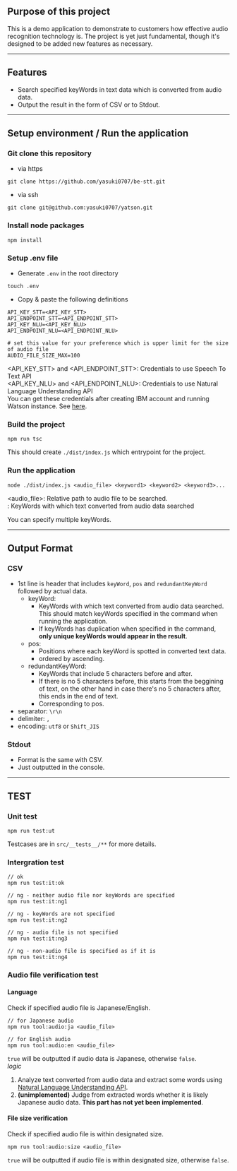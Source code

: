 ## Purpose of this project
This is a demo application to demonstrate to customers how effective audio recognition technology is.
The project is yet just fundamental, though it's designed to be added new features as necessary.

---

## Features
- Search specified keyWords in text data which is converted from audio data.
- Output the result in the form of CSV or to Stdout.

---

## Setup environment / Run the application
### Git clone this repository
- via https
```
git clone https://github.com/yasuki0707/be-stt.git
```
- via ssh
```
git clone git@github.com:yasuki0707/yatson.git
```

### Install node packages
```
npm install
```

### Setup .env file
- Generate `.env` in the root directory
```
touch .env
```
- Copy & paste the following definitions
```
API_KEY_STT=<API_KEY_STT>
API_ENDPOINT_STT=<API_ENDPOINT_STT>
API_KEY_NLU=<API_KEY_NLU>
API_ENDPOINT_NLU=<API_ENDPOINT_NLU>

# set this value for your preference which is upper limit for the size of audio file
AUDIO_FILE_SIZE_MAX=100
```
<API_KEY_STT> and <API_ENDPOINT_STT>: Credentials to use Speech To Text API  
<API_KEY_NLU> and <API_ENDPOINT_NLU>: Credentials to use Natural Language Understanding API  
You can get these credentials after creating IBM account and running Watson instance. See [here](https://cloud.ibm.com/registration?target=/developer/watson&cm_sp=WatsonPlatform-WatsonServices-_-OnPageNavLink-IBMWatson_SDKs-_-Node).

### Build the project
```
npm run tsc
```
This should create `./dist/index.js` which entrypoint for the project.

### Run the application
```
node ./dist/index.js <audio_file> <keyword1> <keyword2> <keyword3>...
```
<audio_file>: Relative path to audio file to be searched.  
<keyword> : KeyWords with which text converted from audio data searched 

You can specify multiple keyWords.

---

## Output Format
### CSV
- 1st line is header that includes `keyWord`, `pos` and `redundantKeyWord` followed by actual data.
  - keyWord: 
    - KeyWords with which text converted from audio data searched. This should match keyWords specified in the command when running the application.
    - If keyWords has duplication when specified in the command, **only unique keyWords would appear in the result**.
  - pos:
    - Positions where each keyWord is spotted in converted text data.
    - ordered by ascending.
  - redundantKeyWord:
    - KeyWords that include 5 characters before and after.
    - If there is no 5 characters before, this starts from the beggining of text, on the other hand in case there's no 5 characters after, this ends in the end of text.
    - Corresponding to pos.
- separator: `\r\n`
- delimiter: `,`
- encoding: `utf8` or `Shift_JIS`

### Stdout
- Format is the same with CSV.  
- Just outputted in the console.

---

## TEST
### Unit test
```
npm run test:ut
```
Testcases are in `src/__tests__/**` for more details.

### Intergration test
```
// ok
npm run test:it:ok

// ng - neither audio file nor keyWords are specified
npm run test:it:ng1

// ng - keyWords are not specified
npm run test:it:ng2

// ng - audio file is not specified
npm run test:it:ng3

// ng - non-audio file is specified as if it is
npm run test:it:ng4
```

### Audio file verification test
#### Language  
Check if specified audio file is Japanese/English.  
```
// for Japanese audio
npm run tool:audio:ja <audio_file>

// for English audio
npm run tool:audio:en <audio_file>
```
`true` will be outputted if audio data is Japanese, otherwise `false`.  
*logic*
1. Analyze text converted from audio data and extract some words using [Natural Language Understanding API](https://cloud.ibm.com/docs/services/natural-language-understanding/getting-started.html).
2. **(unimplemented)** Judge from extracted words whether it is likely Japanese audio data. **This part has not yet been implemented**.

#### File size verification  
Check if specified audio file is within designated size.
```
npm run tool:audio:size <audio_file>
```
`true` will be outputted if audio file is within designated size, otherwise `false`.  